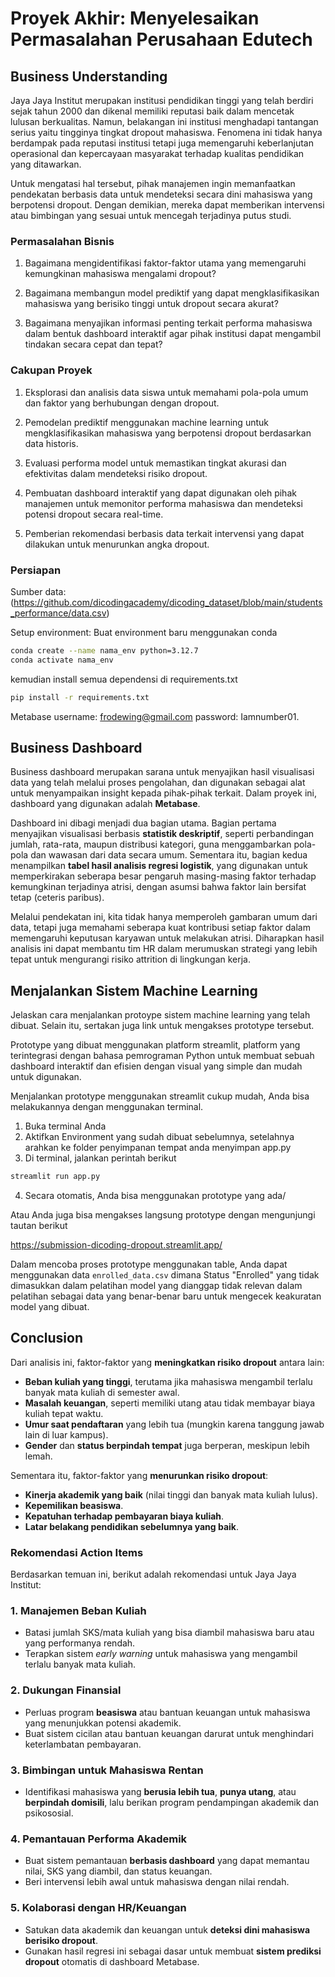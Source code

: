 # Proyek Akhir: Menyelesaikan Permasalahan Perusahaan Edutech

## Business Understanding
Jaya Jaya Institut merupakan institusi pendidikan tinggi yang telah berdiri sejak tahun 2000 dan dikenal memiliki reputasi baik dalam mencetak lulusan berkualitas. Namun, belakangan ini institusi menghadapi tantangan serius yaitu tingginya tingkat dropout mahasiswa. Fenomena ini tidak hanya berdampak pada reputasi institusi tetapi juga memengaruhi keberlanjutan operasional dan kepercayaan masyarakat terhadap kualitas pendidikan yang ditawarkan.

Untuk mengatasi hal tersebut, pihak manajemen ingin memanfaatkan pendekatan berbasis data untuk mendeteksi secara dini mahasiswa yang berpotensi dropout. Dengan demikian, mereka dapat memberikan intervensi atau bimbingan yang sesuai untuk mencegah terjadinya putus studi.

### Permasalahan Bisnis
1. Bagaimana mengidentifikasi faktor-faktor utama yang memengaruhi kemungkinan mahasiswa mengalami dropout?

2. Bagaimana membangun model prediktif yang dapat mengklasifikasikan mahasiswa yang berisiko tinggi untuk dropout secara akurat?

3. Bagaimana menyajikan informasi penting terkait performa mahasiswa dalam bentuk dashboard interaktif agar pihak institusi dapat mengambil tindakan secara cepat dan tepat?

### Cakupan Proyek
1. Eksplorasi dan analisis data siswa untuk memahami pola-pola umum dan faktor yang berhubungan dengan dropout.

2. Pemodelan prediktif menggunakan machine learning untuk mengklasifikasikan mahasiswa yang berpotensi dropout berdasarkan data historis.

3. Evaluasi performa model untuk memastikan tingkat akurasi dan efektivitas dalam mendeteksi risiko dropout.

4. Pembuatan dashboard interaktif yang dapat digunakan oleh pihak manajemen untuk memonitor performa mahasiswa dan mendeteksi potensi dropout secara real-time.

5. Pemberian rekomendasi berbasis data terkait intervensi yang dapat dilakukan untuk menurunkan angka dropout.

### Persiapan

Sumber data: (https://github.com/dicodingacademy/dicoding_dataset/blob/main/students_performance/data.csv)

Setup environment:
Buat environment baru menggunakan conda
```bash
conda create --name nama_env python=3.12.7
conda activate nama_env
```
kemudian install semua dependensi di requirements.txt
```bash
pip install -r requirements.txt
```
Metabase
username: frodewing@gmail.com
password: Iamnumber01.

## Business Dashboard
Business dashboard merupakan sarana untuk menyajikan hasil visualisasi data yang telah melalui proses pengolahan, dan digunakan sebagai alat untuk menyampaikan insight kepada pihak-pihak terkait. Dalam proyek ini, dashboard yang digunakan adalah **Metabase**.

Dashboard ini dibagi menjadi dua bagian utama. Bagian pertama menyajikan visualisasi berbasis **statistik deskriptif**, seperti perbandingan jumlah, rata-rata, maupun distribusi kategori, guna menggambarkan pola-pola dan wawasan dari data secara umum. Sementara itu, bagian kedua menampilkan **tabel hasil analisis regresi logistik**, yang digunakan untuk memperkirakan seberapa besar pengaruh masing-masing faktor terhadap kemungkinan terjadinya atrisi, dengan asumsi bahwa faktor lain bersifat tetap (ceteris paribus).

Melalui pendekatan ini, kita tidak hanya memperoleh gambaran umum dari data, tetapi juga memahami seberapa kuat kontribusi setiap faktor dalam memengaruhi keputusan karyawan untuk melakukan atrisi. Diharapkan hasil analisis ini dapat membantu tim HR dalam merumuskan strategi yang lebih tepat untuk mengurangi risiko attrition di lingkungan kerja.

## Menjalankan Sistem Machine Learning
Jelaskan cara menjalankan protoype sistem machine learning yang telah dibuat. Selain itu, sertakan juga link untuk mengakses prototype tersebut.

Prototype yang dibuat menggunakan platform streamlit, platform yang terintegrasi dengan bahasa pemrograman Python untuk membuat sebuah dashboard interaktif dan efisien dengan visual yang simple dan mudah untuk digunakan.

Menjalankan prototype menggunakan streamlit cukup mudah, Anda bisa melakukannya dengan menggunakan terminal.
1. Buka terminal Anda
2. Aktifkan Environment yang sudah dibuat sebelumnya, setelahnya arahkan ke folder penyimpanan tempat anda menyimpan app.py
3. Di terminal, jalankan perintah berikut
```bash
streamlit run app.py
```
4. Secara otomatis, Anda bisa menggunakan prototype yang ada/

Atau Anda juga bisa mengakses langsung prototype dengan mengunjungi tautan berikut

https://submission-dicoding-dropout.streamlit.app/

Dalam mencoba proses prototype menggunakan table, Anda dapat menggunakan data `enrolled_data.csv` dimana Status "Enrolled" yang tidak dimasukkan dalam pelatihan model yang dianggap tidak relevan dalam pelatihan sebagai data yang benar-benar baru untuk mengecek keakuratan model yang dibuat.

## Conclusion
Dari analisis ini, faktor-faktor yang **meningkatkan risiko dropout** antara lain:

* **Beban kuliah yang tinggi**, terutama jika mahasiswa mengambil terlalu banyak mata kuliah di semester awal.
* **Masalah keuangan**, seperti memiliki utang atau tidak membayar biaya kuliah tepat waktu.
* **Umur saat pendaftaran** yang lebih tua (mungkin karena tanggung jawab lain di luar kampus).
* **Gender** dan **status berpindah tempat** juga berperan, meskipun lebih lemah.

Sementara itu, faktor-faktor yang **menurunkan risiko dropout**:

* **Kinerja akademik yang baik** (nilai tinggi dan banyak mata kuliah lulus).
* **Kepemilikan beasiswa**.
* **Kepatuhan terhadap pembayaran biaya kuliah**.
* **Latar belakang pendidikan sebelumnya yang baik**.

### Rekomendasi Action Items
Berdasarkan temuan ini, berikut adalah rekomendasi untuk Jaya Jaya Institut:

### 1. **Manajemen Beban Kuliah**
* Batasi jumlah SKS/mata kuliah yang bisa diambil mahasiswa baru atau yang performanya rendah.
* Terapkan sistem *early warning* untuk mahasiswa yang mengambil terlalu banyak mata kuliah.

### 2. **Dukungan Finansial**
* Perluas program **beasiswa** atau bantuan keuangan untuk mahasiswa yang menunjukkan potensi akademik.
* Buat sistem cicilan atau bantuan keuangan darurat untuk menghindari keterlambatan pembayaran.

### 3. **Bimbingan untuk Mahasiswa Rentan**
* Identifikasi mahasiswa yang **berusia lebih tua**, **punya utang**, atau **berpindah domisili**, lalu berikan program pendampingan akademik dan psikososial.

### 4. **Pemantauan Performa Akademik**
* Buat sistem pemantauan **berbasis dashboard** yang dapat memantau nilai, SKS yang diambil, dan status keuangan.
* Beri intervensi lebih awal untuk mahasiswa dengan nilai rendah.

### 5. **Kolaborasi dengan HR/Keuangan**
* Satukan data akademik dan keuangan untuk **deteksi dini mahasiswa berisiko dropout**.
* Gunakan hasil regresi ini sebagai dasar untuk membuat **sistem prediksi dropout** otomatis di dashboard Metabase.